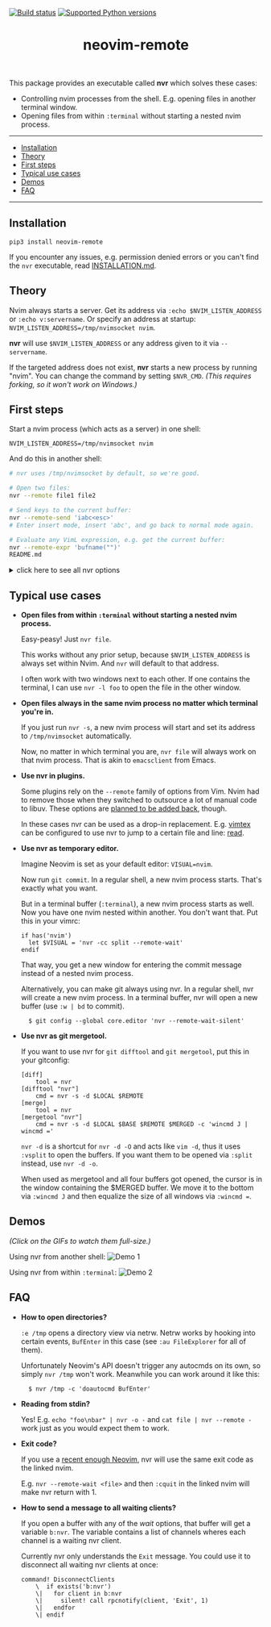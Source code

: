 [![Build status](https://travis-ci.org/mhinz/neovim-remote.svg?branch=master)](https://travis-ci.org/mhinz/neovim-remote)
[![Supported Python versions](https://img.shields.io/pypi/pyversions/neovim-remote.svg)](https://pypi.python.org/pypi/neovim-remote)

<div align='center'>
  <h1>neovim-remote</h1><br>
</div>

This package provides an executable called **nvr** which solves these cases:

- Controlling nvim processes from the shell. E.g. opening files in another
  terminal window.
- Opening files from within `:terminal` without starting a nested nvim process.

---

- [Installation](#installation)
- [Theory](#theory)
- [First steps](#first-steps)
- [Typical use cases](#typical-use-cases)
- [Demos](#demos)
- [FAQ](#faq)

---

## Installation

    pip3 install neovim-remote

If you encounter any issues, e.g. permission denied errors or you can't find the
`nvr` executable, read [INSTALLATION.md](INSTALLATION.md).

## Theory

Nvim always starts a server. Get its address via `:echo $NVIM_LISTEN_ADDRESS` or
`:echo v:servername`. Or specify an address at startup:
`NVIM_LISTEN_ADDRESS=/tmp/nvimsocket nvim`.

**nvr** will use `$NVIM_LISTEN_ADDRESS` or any address given to it via
`--servername`.

If the targeted address does not exist, **nvr** starts a new process by running
"nvim". You can change the command by setting `$NVR_CMD`. _(This requires
forking, so it won't work on Windows.)_

## First steps

Start a nvim process (which acts as a server) in one shell:

    NVIM_LISTEN_ADDRESS=/tmp/nvimsocket nvim

And do this in another shell:

```sh
# nvr uses /tmp/nvimsocket by default, so we're good.

# Open two files:
nvr --remote file1 file2

# Send keys to the current buffer:
nvr --remote-send 'iabc<esc>'
# Enter insert mode, insert 'abc', and go back to normal mode again.

# Evaluate any VimL expression, e.g. get the current buffer:
nvr --remote-expr 'bufname("")'
README.md
```

<details>
<summary>click here to see all nvr options</summary>

```
$ nvr -h
usage: nvr [arguments]

Remote control Neovim processes.

If no process is found, a new one will be started.

    $ nvr --remote-send 'iabc<cr><esc>'
    $ nvr --remote-expr 'map([1,2,3], "v:val + 1")'

Any arguments not consumed by options will be fed to --remote-silent:

    $ nvr --remote-silent file1 file2
    $ nvr file1 file2

All --remote options take optional commands.
Exception: --remote-expr, --remote-send.

    $ nvr +10 file
    $ nvr +'echomsg "foo" | echomsg "bar"' file
    $ nvr --remote-tab-wait +'set bufhidden=delete' file

Open files in a new window from a terminal buffer:

    $ nvr -cc split file1 file2

Use nvr from git to edit commit messages:

    $ git config --global core.editor 'nvr --remote-wait-silent'

optional arguments:
  -h, --help            show this help message and exit
  --remote [<file> [<file> ...]]
                        Use :edit to open files. If no process is found, throw
                        an error and start a new one.
  --remote-wait [<file> [<file> ...]]
                        Like --remote, but block until all buffers opened by
                        this option get deleted or the process exits.
  --remote-silent [<file> [<file> ...]]
                        Like --remote, but throw no error if no process is
                        found.
  --remote-wait-silent [<file> [<file> ...]]
                        Combines --remote-wait and --remote-silent.
  --remote-tab [<file> [<file> ...]]
                        Like --remote, but use :tabedit.
  --remote-tab-wait [<file> [<file> ...]]
                        Like --remote-wait, but use :tabedit.
  --remote-tab-silent [<file> [<file> ...]]
                        Like --remote-silent, but use :tabedit.
  --remote-tab-wait-silent [<file> [<file> ...]]
                        Like --remote-wait-silent, but use :tabedit.
  --remote-send <keys>  Send key presses.
  --remote-expr <expr>  Evaluate expression and print result in shell.
  --servername <addr>   Set the address to be used. This overrides the default
                        "/tmp/nvimsocket" and $NVIM_LISTEN_ADDRESS.
  --serverlist          Print the TCPv4 and Unix domain socket addresses of
                        all nvim processes.
  -cc <cmd>             Execute a command before every other option.
  -c <cmd>              Execute a command after every other option.
  -d                    Diff mode. Use :diffthis on all to be opened buffers.
  -l                    Change to previous window via ":wincmd p".
  -o <file> [<file> ...]
                        Open files via ":split".
  -O <file> [<file> ...]
                        Open files via ":vsplit".
  -p <file> [<file> ...]
                        Open files via ":tabedit".
  -q <errorfile>        Read errorfile into quickfix list and display first
                        error.
  -s                    Silence "no server found" message.
  -t <tag>              Jump to file and position of given tag.
  --nostart             If no process is found, do not start a new one.
  --version             Show the nvr version.

Development: https://github.com/mhinz/neovim-remote

Happy hacking!
```
</details>

## Typical use cases

- **Open files from within `:terminal` without starting a nested nvim process.**

    Easy-peasy! Just `nvr file`.

    This works without any prior setup, because `$NVIM_LISTEN_ADDRESS` is always
    set within Nvim. And `nvr` will default to that address.

    I often work with two windows next to each other. If one contains the
    terminal, I can use `nvr -l foo` to open the file in the other window.

- **Open files always in the same nvim process no matter which terminal you're in.**

    If you just run `nvr -s`, a new nvim process will start and set its address
    to `/tmp/nvimsocket` automatically.

    Now, no matter in which terminal you are, `nvr file` will always work on
    that nvim process. That is akin to `emacsclient` from Emacs.

- **Use nvr in plugins.**

    Some plugins rely on the `--remote` family of options from Vim. Nvim had to
    remove those when they switched to outsource a lot of manual code to libuv.
    These options are [planned to be added back](https://github.com/neovim/neovim/issues/1750), though.

    In these cases nvr can be used as a drop-in replacement. E.g.
    [vimtex](https://github.com/lervag/vimtex) can be configured to use nvr to
    jump to a certain file and line: [read](https://github.com/lervag/vimtex/blob/80b96c13fe9edc5261e9be104fe15cf3bdc3173d/doc/vimtex.txt#L1702-L1708).

- **Use nvr as temporary editor.**

    Imagine Neovim is set as your default editor: `VISUAL=nvim`.

    Now run `git commit`. In a regular shell, a new nvim process starts. That's
    exactly what you want.

    But in a terminal buffer (`:terminal`), a new nvim process starts as well. Now
    you have one nvim nested within another. You don't want that. Put this in your
    vimrc:

    ```vim
    if has('nvim')
      let $VISUAL = 'nvr -cc split --remote-wait'
    endif
    ```

    That way, you get a new window for entering the commit message instead of a
    nested nvim process.

    Alternatively, you can make git always using nvr. In a regular shell, nvr
    will create a new nvim process. In a terminal buffer, nvr will open a new
    buffer (use `:w | bd` to commit).

        $ git config --global core.editor 'nvr --remote-wait-silent'

- **Use nvr as git mergetool.**

    If you want to use nvr for `git difftool` and `git mergetool`, put this in
    your gitconfig:

    ```
    [diff]
        tool = nvr
    [difftool "nvr"]
        cmd = nvr -s -d $LOCAL $REMOTE
    [merge]
        tool = nvr
    [mergetool "nvr"]
        cmd = nvr -s -d $LOCAL $BASE $REMOTE $MERGED -c 'wincmd J | wincmd ='
    ```

    `nvr -d` is a shortcut for `nvr -d -O` and acts like `vim -d`, thus it uses
    `:vsplit` to open the buffers. If you want them to be opened via `:split`
    instead, use `nvr -d -o`.

    When used as mergetool and all four buffers got opened, the cursor is in the
    window containing the $MERGED buffer. We move it to the bottom via `:wincmd
    J` and then equalize the size of all windows via `:wincmd =`.

## Demos

_(Click on the GIFs to watch them full-size.)_

Using nvr from another shell: ![Demo 1](https://github.com/mhinz/neovim-remote/raw/master/images/demo1.gif)

Using nvr from within `:terminal`: ![Demo 2](https://github.com/mhinz/neovim-remote/raw/master/images/demo2.gif)

## FAQ

- **How to open directories?**

    `:e /tmp` opens a directory view via netrw. Netrw works by hooking into certain
    events, `BufEnter` in this case (see `:au FileExplorer` for all of them).

    Unfortunately Neovim's API doesn't trigger any autocmds on its own, so simply
    `nvr /tmp` won't work. Meanwhile you can work around it like this:

        $ nvr /tmp -c 'doautocmd BufEnter'

- **Reading from stdin?**

    Yes! E.g. `echo "foo\nbar" | nvr -o -` and `cat file | nvr --remote -` work just
    as you would expect them to work.

- **Exit code?**

    If you use a [recent enough
    Neovim](https://github.com/neovim/neovim/commit/d2e8c76dc22460ddfde80477dd93aab3d5866506), nvr will use the same exit code as the linked nvim.

    E.g. `nvr --remote-wait <file>` and then `:cquit` in the linked nvim will make
    nvr return with 1.

- **How to send a message to all waiting clients?**

    If you open a buffer with any of the _wait_ options, that buffer will get a
    variable `b:nvr`. The variable contains a list of channels wheres each
    channel is a waiting nvr client.

    Currently nvr only understands the `Exit` message. You could use it to
    disconnect all waiting nvr clients at once:

    ```vim
    command! DisconnectClients
        \  if exists('b:nvr')
        \|   for client in b:nvr
        \|     silent! call rpcnotify(client, 'Exit', 1)
        \|   endfor
        \| endif
    ```

